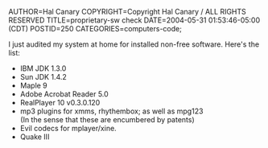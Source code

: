 AUTHOR=Hal Canary
COPYRIGHT=Copyright Hal Canary / ALL RIGHTS RESERVED
TITLE=proprietary-sw check
DATE=2004-05-31 01:53:46-05:00 (CDT)
POSTID=250
CATEGORIES=computers-code;

I just audited my system at home for installed non-free software. Here's the list:

*   IBM JDK 1.3.0
*   Sun JDK 1.4.2
*   Maple 9
*   Adobe Acrobat Reader 5.0
*   RealPlayer 10 v0.3.0.120
*   mp3 plugins for xmms, rhythembox; as well as mpg123  
    (In the sense that these are encumbered by patents)
*   Evil codecs for mplayer/xine.
*   Quake III
